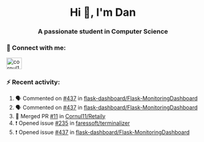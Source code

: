 <h1 align="center">Hi 👋, I'm Dan</h1>
<h3 align="center">A passionate student in Computer Science</h3>

### 🚀 Connect with me:</h3>
<p align="left">
<a href="https://linkedin.com/in/cornul11" target="blank"><img align="center" src="https://raw.githubusercontent.com/rahuldkjain/github-profile-readme-generator/master/src/images/icons/Social/linked-in-alt.svg" alt="cornul11" height="30" width="40" /></a>
</p>

### ⚡ Recent activity:
<!--START_SECTION:activity-->
1. 🗣 Commented on [#437](https://github.com/flask-dashboard/Flask-MonitoringDashboard/issues/437#issuecomment-1826925413) in [flask-dashboard/Flask-MonitoringDashboard](https://github.com/flask-dashboard/Flask-MonitoringDashboard)
2. 🗣 Commented on [#437](https://github.com/flask-dashboard/Flask-MonitoringDashboard/issues/437#issuecomment-1825897839) in [flask-dashboard/Flask-MonitoringDashboard](https://github.com/flask-dashboard/Flask-MonitoringDashboard)
3. 🎉 Merged PR [#11](https://github.com/Cornul11/Retaily/pull/11) in [Cornul11/Retaily](https://github.com/Cornul11/Retaily)
4. ❗ Opened issue [#235](https://github.com/faressoft/terminalizer/issues/235) in [faressoft/terminalizer](https://github.com/faressoft/terminalizer)
5. ❗ Opened issue [#437](https://github.com/flask-dashboard/Flask-MonitoringDashboard/issues/437) in [flask-dashboard/Flask-MonitoringDashboard](https://github.com/flask-dashboard/Flask-MonitoringDashboard)
<!--END_SECTION:activity-->
